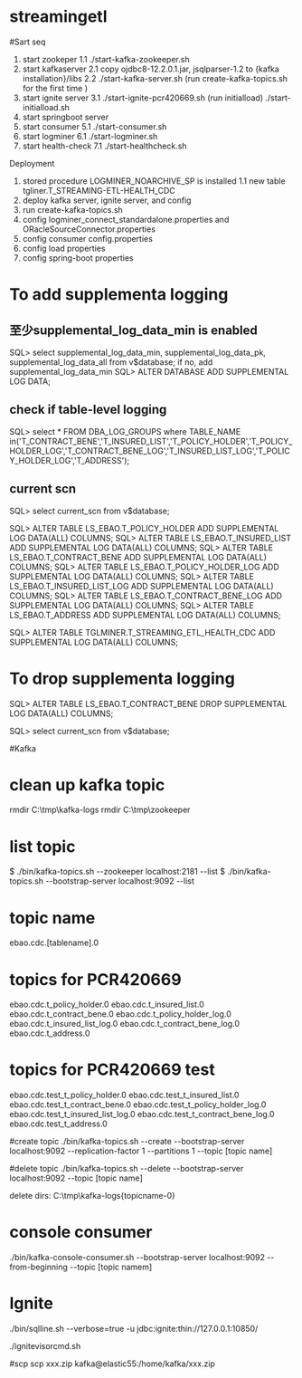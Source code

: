 # streamingetl
#Sart seq
1. start zookeper
  1.1 ./start-kafka-zookeeper.sh
2. start kafkaserver
  2.1 copy ojdbc8-12.2.0.1.jar, jsqlparser-1.2 to {kafka installation}/libs
  2.2 ./start-kafka-server.sh
  (run create-kafka-topics.sh for the first time )
3. start ignite server
  3.1 ./start-ignite-pcr420669.sh
(run initialload)
   ./start-initialload.sh
4. start springboot server
5. start consumer
  5.1 ./start-consumer.sh
6. start logminer
  6.1 ./start-logminer.sh
7. start health-check
  7.1 ./start-healthcheck.sh   

Deployment
1. stored procedure LOGMINER_NOARCHIVE_SP is installed
1.1 new table tgliner.T_STREAMING-ETL-HEALTH_CDC
2. deploy kafka server, ignite server, and config
3. run create-kafka-topics.sh
4. config logminer_connect_standardalone.properties and ORacleSourceConnector.properties
5. config consumer config.properties
6. config load properties
7. config spring-boot properties

# To add supplementa logging
## 至少supplemental_log_data_min is enabled
SQL> select supplemental_log_data_min, supplemental_log_data_pk, supplemental_log_data_all from v$database;
if no, add supplemental_log_data_min
SQL> ALTER DATABASE ADD SUPPLEMENTAL LOG DATA;

## check if table-level logging
SQL>   select *
FROM DBA_LOG_GROUPS
where TABLE_NAME in('T_CONTRACT_BENE','T_INSURED_LIST','T_POLICY_HOLDER','T_POLICY_HOLDER_LOG','T_CONTRACT_BENE_LOG','T_INSURED_LIST_LOG','T_POLICY_HOLDER_LOG','T_ADDRESS');

## current scn 
SQL> select current_scn from v$database;

SQL> ALTER TABLE LS_EBAO.T_POLICY_HOLDER ADD SUPPLEMENTAL LOG DATA(ALL) COLUMNS;
SQL> ALTER TABLE LS_EBAO.T_INSURED_LIST ADD SUPPLEMENTAL LOG DATA(ALL) COLUMNS;
SQL> ALTER TABLE LS_EBAO.T_CONTRACT_BENE ADD SUPPLEMENTAL LOG DATA(ALL) COLUMNS;
SQL> ALTER TABLE LS_EBAO.T_POLICY_HOLDER_LOG ADD SUPPLEMENTAL LOG DATA(ALL) COLUMNS;
SQL> ALTER TABLE LS_EBAO.T_INSURED_LIST_LOG ADD SUPPLEMENTAL LOG DATA(ALL) COLUMNS;
SQL> ALTER TABLE LS_EBAO.T_CONTRACT_BENE_LOG ADD SUPPLEMENTAL LOG DATA(ALL) COLUMNS;
SQL> ALTER TABLE LS_EBAO.T_ADDRESS ADD SUPPLEMENTAL LOG DATA(ALL) COLUMNS;

SQL> ALTER TABLE TGLMINER.T_STREAMING_ETL_HEALTH_CDC ADD SUPPLEMENTAL LOG DATA(ALL) COLUMNS;

# To drop supplementa logging
SQL> ALTER TABLE LS_EBAO.T_CONTRACT_BENE DROP SUPPLEMENTAL LOG DATA(ALL) COLUMNS;


SQL> select current_scn from v$database;



#Kafka 
# clean up kafka topic
rmdir C:\tmp\kafka-logs
rmdir C:\tmp\zookeeper


# list topic
$ ./bin/kafka-topics.sh --zookeeper localhost:2181 --list
$ ./bin/kafka-topics.sh --bootstrap-server localhost:9092 --list

# topic name
ebao.cdc.[tablename].0

# topics for PCR420669 
ebao.cdc.t_policy_holder.0
ebao.cdc.t_insured_list.0
ebao.cdc.t_contract_bene.0
ebao.cdc.t_policy_holder_log.0
ebao.cdc.t_insured_list_log.0
ebao.cdc.t_contract_bene_log.0
ebao.cdc.t_address.0

# topics for PCR420669 test
ebao.cdc.test_t_policy_holder.0
ebao.cdc.test_t_insured_list.0
ebao.cdc.test_t_contract_bene.0
ebao.cdc.test_t_policy_holder_log.0
ebao.cdc.test_t_insured_list_log.0
ebao.cdc.test_t_contract_bene_log.0
ebao.cdc.test_t_address.0


#create topic
./bin/kafka-topics.sh --create --bootstrap-server localhost:9092 --replication-factor 1 --partitions 1 --topic [topic name]

#delete topic
./bin/kafka-topics.sh --delete --bootstrap-server localhost:9092  --topic [topic name]

delete dirs:
C:\tmp\kafka-logs\{topicname-0}

# console consumer
./bin/kafka-console-consumer.sh --bootstrap-server localhost:9092 --from-beginning --topic [topic namem]

# Ignite
./bin/sqlline.sh --verbose=true -u jdbc:ignite:thin://127.0.0.1:10850/

./ignitevisorcmd.sh


#scp
scp xxx.zip kafka@elastic55:/home/kafka/xxx.zip